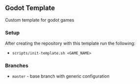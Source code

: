 ## Godot Template

Custom template for godot games

### Setup

After creating the repository with this template run the following:

- `scripts/init-template.sh <GAME_NAME>`


### Branches

- `master` - base branch with generic configuration